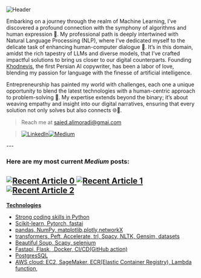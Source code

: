 <img alt="Header" src="favicon.ico">

Embarking on a journey through the realm of Machine Learning, I’ve discovered a profound connection with the symphony of algorithms and human expression 🎼. My professional path is deeply intertwined with Natural Language Processing (NLP), where I’ve dedicated myself to the delicate task of enhancing human-computer dialogue 💬. It’s in this domain, amidst the rich tapestry of LLMs and diverse models, that I’ve crafted impactful solutions to bring us closer to our digital counterparts. Founding [Khodnevis](https://khodnevisai.com/), the first Persian AI copywriter, has been a labor of love, blending my passion for language with the finesse of artificial intelligence.

Entrepreneurship has painted my world with challenges, each one a unique opportunity to blend the latest technologies with a human-centric approach to problem-solving 🧩. My expertise extends beyond the binary; it’s about weaving empathy and insight into our digital narratives, ensuring that every solution not only solves but also connects 🌐🤝.

 > Reach me at saied.alimoradi@gmai.com

>  <a href="https://www.linkedin.com/in/saied-alimoradi-197015171/" target="_blank"><img alt="LinkedIn" src="https://img.shields.io/badge/linkedin-%230077B5.svg?&style=for-the-badge&logo=linkedin&logoColor=white" /></a><a href="https://medium.com/@saied.alimoradi" target="_blank"><img alt="Medium" src="https://img.shields.io/badge/medium-%2312100E.svg?&style=for-the-badge&logo=medium&logoColor=white" /></a>
</p>
---

### Here are my most current ***Medium*** posts:

<a target="_blank" href="https://github-readme-medium-recent-article.vercel.app/medium/@saied.alimoradi/0"><img src="https://github-readme-medium-recent-article.vercel.app/medium/@saied.alimoradi/0" alt="Recent Article 0">
<a target="_blank" href="https://github-readme-medium-recent-article.vercel.app/medium/@saied.alimoradi/1"><img src="https://github-readme-medium-recent-article.vercel.app/medium/@saied.alimoradi/1" alt="Recent Article 1">
<a target="_blank" href="https://github-readme-medium-recent-article.vercel.app/medium/@saied.alimoradih/2"><img src="https://github-readme-medium-recent-article.vercel.app/medium/@saied.alimoradi/2" alt="Recent Article 2">
---
**Technologies**

- Strong coding skills in Python
- Scikit-learn, Pytorch, fastai
- pandas, NumPy, matplotlib,plotly,networkX
- transformers, Peft, Accelerate, trl, Spacy, NLTK, Gensim, datasets
- Beautiful Soup, Scapy, selenium
- Fastapi, Flask, ,Docker, CI/CD(GitHub action)
- PostgresSQL
- AWS cloud: EC2, SageMaker, ECR(Elastic Container Registry), Lambda function,
